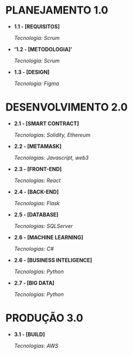# PLANEJAMENTO 1.0
<ul>
  
  <li>
    <p><b>1.1 - [REQUISITOS] </b></p>
    <p><i> Tecnologia: Scrum </i></p>
  </li>
  
  <li>
    <p><b>'1.2 - [METODOLOGIA]'  </b></p>
    <p><i> Tecnologia: Scrum </i></p>
  </li> 
  
  <li>
    <p><b>1.3 - [DESIGN]   </b></p>
    <p><i> Tecnologia: Figma </i></p>
  </li>
  
</ul>



# DESENVOLVIMENTO 2.0
<ul>
  <li>
    <p><b>2.1 - [SMART CONTRACT]  </b></p>
    <p><i> Tecnologias: Solidity, Ethereum </i></p>
  </li>
  <li>
    <p><b>2.2 - [METAMASK]   </b></p>
    <p><i> Tecnologias: Javascript, web3 </i></p>
  </li> 
  
  <li>
    <p><b>2.3 - [FRONT-END]   </b></p>
    <p><i> Tecnologias: React </i></p>
  </li>
  
  <li>
    <p><b>2.4 - [BACK-END]    </b></p>
    <p><i> Tecnologias: Flask </i></p>
  </li>
  
  <li>
    <p><b>2.5 - [DATABASE]    </b></p>
    <p><i> Tecnologias: SQLServer </i></p>
  </li>
  
  <li>
    <p><b>2.6 - [MACHINE LEARNING]    </b></p>
    <p><i> Tecnologias: C# </i></p>
  </li>
  
  <li>
    <p><b>2.6 - [BUSINESS INTELIGENCE]    </b></p>
    <p><i> Tecnologias: Python </i></p>
  </li>
    
  <li>
    <p><b>2.7 - [BIG DATA]   </b></p>
    <p><i> Tecnologias: Python </i></p>
  </li>
  
</ul>

# PRODUÇÃO 3.0
<ul>
  
  <li>
    <p><b>3.1 - [BUILD]  </b></p>
    <p><i> Tecnologias: AWS </i></p>
  </li>
  
</ul>






